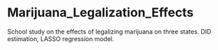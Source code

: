 # Marijuana_Legalization_Effects
School study on the effects of legalizing marijuana on three states. DID estimation, LASSO regression model. 

